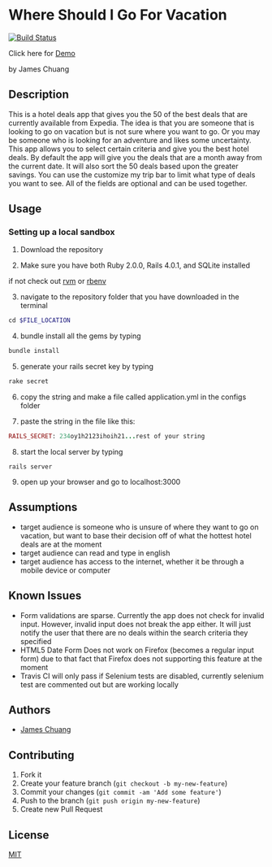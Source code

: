 # Where Should I Go For Vacation
[![Build Status](https://travis-ci.org/hiddensanctum/travel_deals.png?branch=master)](https://travis-ci.org/hiddensanctum/travel_deals)

Click here for [Demo][4]

by James Chuang

## Description

This is a hotel deals app that gives you the 50 of the best deals that are currently available from Expedia. The idea is that you are someone that is looking to go on vacation but is not sure where you want to go. Or you may be someone who is looking for an adventure and likes some uncertainty. This app allows you to select certain criteria and give you the best hotel deals. By default the app will give you the deals that are a month away from the current date. It will also sort the 50 deals based upon the greater savings. You can use the customize my trip bar to limit what type of deals you want to see. All of the fields are optional and can be used together.

## Usage
### Setting up a local sandbox
1) Download the repository

2) Make sure you have both Ruby 2.0.0, Rails 4.0.1, and SQLite installed

if not check out [rvm][3] or [rbenv][1]

3) navigate to the repository folder that you have downloaded in the terminal
```ruby
cd $FILE_LOCATION
```
4) bundle install all the gems by typing
```ruby
bundle install
```
5) generate your rails secret key by typing
```ruby
rake secret
```
6) copy the string and make a file called application.yml in the configs folder

7) paste the string in the file like this:
```ruby
RAILS_SECRET: 234oy1h2123ihoih21...rest of your string
```
8) start the local server by typing
```
rails server
```
9) open up your browser and go to localhost:3000

## Assumptions
* target audience is someone who is unsure of where they want to go on vacation, but want to base their decision off of what the hottest hotel deals are at the moment
* target audience can read and type in english
* target audience has access to the internet, whether it be through a mobile device or computer

## Known Issues
* Form validations are sparse. Currently the app does not check for invalid input. However, invalid input does not break the app either. It will just notify the user that there are no deals within the search criteria they specified
* HTML5 Date Form Does not work on Firefox (becomes a regular input form) due to that fact that Firefox does not supporting this feature at the moment
* Travis CI will only pass if Selenium tests are disabled, currently selenium test are commented out but are working locally

## Authors

* [James Chuang](https://github.com/hiddensanctum)

## Contributing

1. Fork it
2. Create your feature branch (`git checkout -b my-new-feature`)
3. Commit your changes (`git commit -am 'Add some feature'`)
4. Push to the branch (`git push origin my-new-feature`)
5. Create new Pull Request

## License

[MIT][2]

[1]: http://www.rubyinside.com/rbenv-a-simple-new-ruby-version-management-tool-5302.html
[2]: http://opensource.org/licenses/MIT
[3]: https://rvm.io/rvm/install
[4]: http://where-2-go.herokuapp.com/
